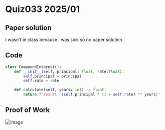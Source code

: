 # Quiz033 2025/01

## Paper solution
I wasn't in class because I was sick so no paper solution

## Code
```.py
class CompoundInterest():
    def __init__(self, principal: float, rate:float):
        self.principal = principal
        self.rate = rate

    def calculate(self, years: int) -> float:
        return f"result: {self.principal * (1 + self.rate) ** years}"
```

## Proof of Work
![image](https://github.com/user-attachments/assets/299bfe8e-8428-4547-b1be-bcea220637fa)
